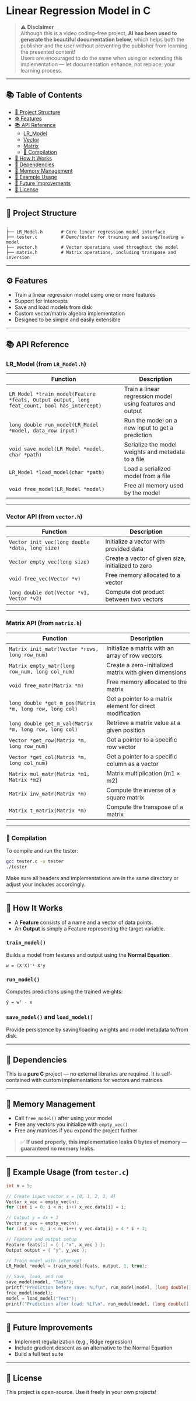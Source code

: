# Linear Regression Model in C

> ⚠️ **Disclaimer**  
> Although this is a video coding–free project, **AI has been used to generate the beautiful documentation below**, which helps both the publisher and the user without preventing the publisher from learning the presented content!  
> Users are encouraged to do the same when using or extending this implementation — let documentation enhance, not replace, your learning process.

---

## 📚 Table of Contents

- [📁 Project Structure](#-project-structure)
- [⚙️ Features](#️-features)
- [📚 API Reference](#-api-reference)
  - [LR_Model](#lr_model-from-lr_modelh)
  - [Vector](#vector-api-from-vectorh)
  - [Matrix](#matrix-api-from-matrixh)
  - [🔧 Compilation](#-compilation)
- [🧠 How It Works](#-how-it-works)
- [🧱 Dependencies](#-dependencies)
- [🧼 Memory Management](#-memory-management)
- [🧪 Example Usage](#-example-usage-from-testerc)
- [📝 Future Improvements](#-future-improvements)
- [📄 License](#-license)

---

## 📁 Project Structure

```
.
├── LR_Model.h       # Core linear regression model interface
├── tester.c         # Demo/tester for training and saving/loading a model
├── vector.h         # Vector operations used throughout the model
├── matrix.h         # Matrix operations, including transpose and inversion
```

---

## ⚙️ Features

- Train a linear regression model using one or more features  
- Support for intercepts  
- Save and load models from disk  
- Custom vector/matrix algebra implementation  
- Designed to be simple and easily extensible  

---

## 📚 API Reference

### LR_Model (from `LR_Model.h`)

| Function | Description |
|----------|-------------|
| `LR_Model *train_model(Feature *feats, Output output, long feat_count, bool has_intercept)` | Train a linear regression model using features and output |
| `long double run_model(LR_Model *model, data_row input)` | Run the model on a new input to get a prediction |
| `void save_model(LR_Model *model, char *path)` | Serialize the model weights and metadata to a file |
| `LR_Model *load_model(char *path)` | Load a serialized model from a file |
| `void free_model(LR_Model *model)` | Free all memory used by the model |

---

### Vector API (from `vector.h`)

| Function | Description |
|----------|-------------|
| `Vector init_vec(long double *data, long size)` | Initialize a vector with provided data |
| `Vector empty_vec(long size)` | Create a vector of given size, initialized to zero |
| `void free_vec(Vector *v)` | Free memory allocated to a vector |
| `long double dot(Vector *v1, Vector *v2)` | Compute dot product between two vectors |

---

### Matrix API (from `matrix.h`)

| Function | Description |
|----------|-------------|
| `Matrix init_matr(Vector *rows, long row_num)` | Initialize a matrix with an array of row vectors |
| `Matrix empty_matr(long row_num, long col_num)` | Create a zero-initialized matrix with given dimensions |
| `void free_matr(Matrix *m)` | Free memory allocated to the matrix |
| `long double *get_m_pos(Matrix *m, long row, long col)` | Get a pointer to a matrix element for direct modification |
| `long double get_m_val(Matrix *m, long row, long col)` | Retrieve a matrix value at a given position |
| `Vector *get_row(Matrix *m, long row_num)` | Get a pointer to a specific row vector |
| `Vector *get_col(Matrix *m, long col_num)` | Get a pointer to a specific column as a vector |
| `Matrix mul_matr(Matrix *m1, Matrix *m2)` | Matrix multiplication (m1 × m2) |
| `Matrix inv_matr(Matrix *m)` | Compute the inverse of a square matrix |
| `Matrix t_matrix(Matrix *m)` | Compute the transpose of a matrix |

---

### 🔧 Compilation

To compile and run the tester:

```bash
gcc tester.c -o tester
./tester
```

Make sure all headers and implementations are in the same directory or adjust your includes accordingly.

---

## 🧠 How It Works

- A **Feature** consists of a name and a vector of data points.  
- An **Output** is simply a Feature representing the target variable.

### `train_model()`
Builds a model from features and output using the **Normal Equation**:

```
w = (XᵀX)⁻¹ Xᵀy
```

### `run_model()`
Computes predictions using the trained weights:

```
ŷ = wᵀ ⋅ x
```

### `save_model()` and `load_model()`
Provide persistence by saving/loading weights and model metadata to/from disk.

---

## 🧱 Dependencies

This is a **pure C** project — no external libraries are required. It is self-contained with custom implementations for vectors and matrices.

---

## 🧼 Memory Management

- Call `free_model()` after using your model  
- Free any vectors you initialize with `empty_vec()`  
- Free any matrices if you expand the project further  

> ✅ **If used properly, this implementation leaks 0 bytes of memory — guaranteed no memory leaks.**

---

## 🧪 Example Usage (from `tester.c`)

```c
int n = 5;

// Create input vector x = [0, 1, 2, 3, 4]
Vector x_vec = empty_vec(n);
for (int i = 0; i < n; i++) x_vec.data[i] = i;

// Output y = 4x + 3
Vector y_vec = empty_vec(n);
for (int i = 0; i < n; i++) y_vec.data[i] = 4 * i + 3;

// Feature and output setup
Feature feats[1] = { { "x", x_vec } };
Output output = { "y", y_vec };

// Train model with intercept
LR_Model *model = train_model(feats, output, 1, true);

// Save, load, and run
save_model(model, "Test");
printf("Prediction before save: %Lf\n", run_model(model, (long double[]){5.0}));
free_model(model);
model = load_model("Test");
printf("Prediction after load: %Lf\n", run_model(model, (long double[]){5.0}));
```

---

## 📝 Future Improvements

- Implement regularization (e.g., Ridge regression)  
- Include gradient descent as an alternative to the Normal Equation  
- Build a full test suite  

---

## 📄 License

This project is open-source. Use it freely in your own projects!